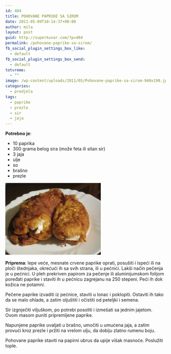 ```yaml
---
id: 484
title: POHOVANE PAPRIKE SA SIROM
date: 2011-05-09T10:14:37+00:00
author: mila
layout: post
guid: http://superkuvar.com/?p=484
permalink: /pohovane-paprike-sa-sirom/
fb_social_plugin_settings_box_like:
  - default
fb_social_plugin_settings_box_send:
  - default
totvreme:
  - ""
image: /wp-content/uploads/2011/05/Pohovane-paprike-sa-sirom-940x198.jpg
categories:
  - predjela
tags:
  - paprike
  - prezle
  - sir
  - jaja
---
```

**Potrebno je**:

  * 10 paprika
  * 300 grama belog sira (može feta ili sitan sir)
  * 3 jaja
  * ulje
  * so
  * brašno
  * prezle

<img class="alignnone size-medium wp-image-4599" title="Pohovane paprike sa sirom" src="/wp-content/uploads/2011/05/Pohovane-paprike-sa-sirom-1024x768.jpg" alt="" width="300" height="225" /> 

**Priprema**: lepe veće, mesnate crvene paprike oprati, posušiti i ispeći ili na ploči štednjaka, okrećući ih sa svih strana, ili u pećnici. Lakši način pečenja je u pećnici. U pleh prekriven papirom za pečenje ili aluminijumskom folijom poređati paprike i staviti ih u pećnicu zagrejanu na 250 stepeni. Peći ih dok kožica ne potamni.

Pečene paprike izvaditi iz pećnice, staviti u lonac i poklopiti. Ostaviti ih tako da se malo ohlade, a zatim oljuštiti i očistiti od peteljki i semena.

Sir izgnječiti viljuškom, po potrebi posoliti i izmešati sa jednim jajetom. Ovom masom puniti pripremljene paprike.

Napunjene paprike uvaljati u brašno, umočiti u umućena jaja, a zatim provući kroz prezle i pržiti na vrelom ulju, da dobiju zlatno rumenu boju.

Pohovane paprike staviti na papirni ubrus da upije višak masnoće. Poslužiti tople.